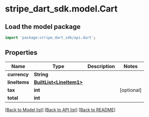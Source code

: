 # stripe_dart_sdk.model.Cart

## Load the model package
```dart
import 'package:stripe_dart_sdk/api.dart';
```

## Properties
Name | Type | Description | Notes
------------ | ------------- | ------------- | -------------
**currency** | **String** |  | 
**lineItems** | [**BuiltList&lt;LineItem1&gt;**](LineItem1.md) |  | 
**tax** | **int** |  | [optional] 
**total** | **int** |  | 

[[Back to Model list]](../README.md#documentation-for-models) [[Back to API list]](../README.md#documentation-for-api-endpoints) [[Back to README]](../README.md)


